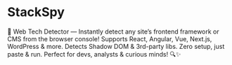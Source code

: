 # StackSpy
🚀 Web Tech Detector — Instantly detect any site’s frontend framework or CMS from the browser console! Supports React, Angular, Vue, Next.js, WordPress &amp; more. Detects Shadow DOM &amp; 3rd-party libs. Zero setup, just paste &amp; run. Perfect for devs, analysts &amp; curious minds! 🔍✨
